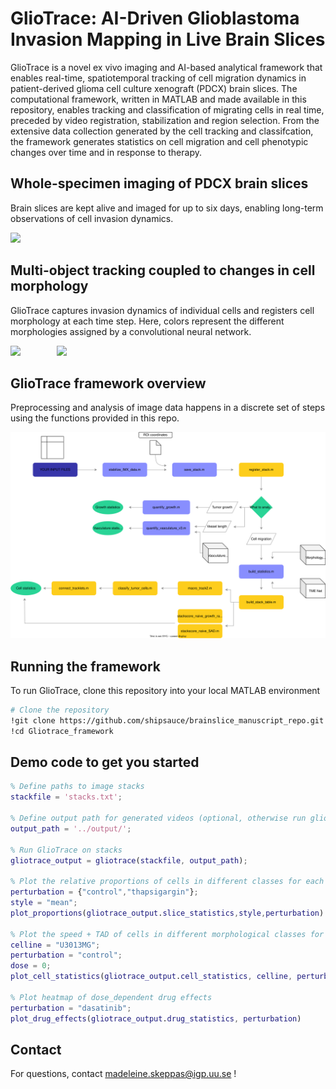 # GlioTrace: AI-Driven Glioblastoma Invasion Mapping in Live Brain Slices
GlioTrace is a novel ex vivo imaging and AI-based analytical framework that enables real-time, spatiotemporal tracking of cell migration dynamics in patient-derived glioma cell culture xenograft (PDCX) brain slices. The computational framework, written in MATLAB and made available in this repository, enables tracking and classification of migrating cells in real time, preceded by video registration, stabilization and region selection. From the extensive data collection generated by the cell tracking and classifcation, the framework generates statistics on cell migration and cell phenotypic changes over time and in response to therapy.

## Whole-specimen imaging of PDCX brain slices
Brain slices are kept alive and imaged for up to six days, enabling long-term observations of cell invasion dynamics.
<p align="left">
  <img src="README_material/BS6_3013_mouse2zoom_A02.gif" width="52%" />
</p>

## Multi-object tracking coupled to changes in cell morphology
GlioTrace captures invasion dynamics of individual cells and registers cell morphology at each time step.
Here, colors represent the different morphologies assigned by a convolutional neural network.

<p align="left">
  <img src="README_material/set_35_exp_162_roi_7.gif" width="45%" />
  <span style="display:inline-block; width:10%;"></span>
  <img src="README_material/3dplot.gif" width="54.3%" />
</p>

## GlioTrace framework overview

Preprocessing and analysis of image data happens in a discrete set of steps using the functions provided in this repo.


![Flowchart of framework](codebase_flowchart.svg)



## Running the framework

To run GlioTrace, clone this repository into your local MATLAB environment

```bash
# Clone the repository
!git clone https://github.com/shipsauce/brainslice_manuscript_repo.git
!cd Gliotrace_framework
```

## Demo code to get you started
```matlab 
% Define paths to image stacks
stackfile = 'stacks.txt';

% Define output path for generated videos (optional, otherwise run gliotrace without specifying path)
output_path = '../output/';

% Run GlioTrace on stacks
gliotrace_output = gliotrace(stackfile, output_path);

% Plot the relative proportions of cells in different classes for each celline
perturbation = {"control","thapsigargin"};
style = "mean";
plot_proportions(gliotrace_output.slice_statistics,style,perturbation)

% Plot the speed + TAD of cells in different morphological classes for one celline
celline = "U3013MG";
perturbation = "control";
dose = 0;
plot_cell_statistics(gliotrace_output.cell_statistics, celline, perturbation, dose)

% Plot heatmap of dose_dependent drug effects
perturbation = "dasatinib";
plot_drug_effects(gliotrace_output.drug_statistics, perturbation)

```


## Contact

For questions, contact madeleine.skeppas@igp.uu.se !
